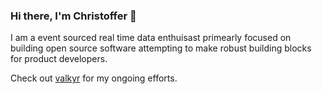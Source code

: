### Hi there, I'm Christoffer 👋

I am a event sourced real time data enthuisast primearly focused on building open source software attempting to make robust building blocks for product developers.

Check out [valkyr](https://github.com/kodemon/valkyr) for my ongoing efforts.

<!--
**kodemon/kodemon** is a ✨ _special_ ✨ repository because its `README.md` (this file) appears on your GitHub profile.

Here are some ideas to get you started:

- 🔭 I’m currently working on ...
- 🌱 I’m currently learning ...
- 👯 I’m looking to collaborate on ...
- 🤔 I’m looking for help with ...
- 💬 Ask me about ...
- 📫 How to reach me: ...
- 😄 Pronouns: ...
- ⚡ Fun fact: ...
-->
